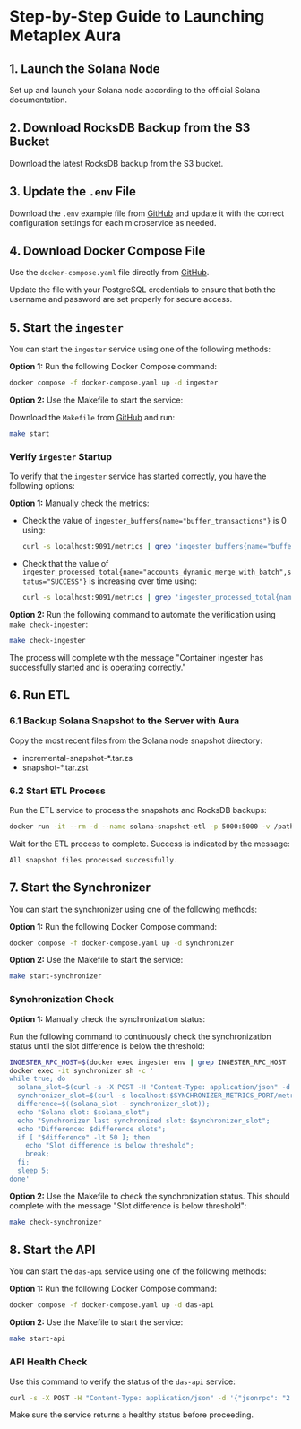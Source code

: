 # Step-by-Step Guide to Launching Metaplex Aura

## 1. Launch the Solana Node

Set up and launch your Solana node according to the official Solana documentation.

## 2. Download RocksDB Backup from the S3 Bucket

Download the latest RocksDB backup from the S3 bucket.

## 3. Update the `.env` File

Download the `.env` example file from [GitHub](https://github.com/metaplex-foundation/aura/blob/main/.env.example) and update it with the correct configuration settings for each microservice as needed.

## 4. Download Docker Compose File

Use the `docker-compose.yaml` file directly from [GitHub](https://raw.githubusercontent.com/metaplex-foundation/aura/main/docker-compose.yaml).

Update the file with your PostgreSQL credentials to ensure that both the username and password are set properly for secure access.

## 5. Start the `ingester`

You can start the `ingester` service using one of the following methods:

**Option 1:** Run the following Docker Compose command:

```bash
docker compose -f docker-compose.yaml up -d ingester
```

**Option 2:** Use the Makefile to start the service:

Download the `Makefile` from [GitHub](https://github.com/metaplex-foundation/aura/blob/main/Makefile) and run:

```bash
make start
```

### Verify `ingester` Startup

To verify that the `ingester` service has started correctly, you have the following options:

**Option 1:** Manually check the metrics:

- Check the value of `ingester_buffers{name="buffer_transactions"}` is 0 using:

  ```bash
  curl -s localhost:9091/metrics | grep 'ingester_buffers{name="buffer_transactions"}' | awk '{print $2}'
  ```

- Check that the value of `ingester_processed_total{name="accounts_dynamic_merge_with_batch",status="SUCCESS"}` is increasing over time using:

  ```bash
  curl -s localhost:9091/metrics | grep 'ingester_processed_total{name="accounts_dynamic_merge_with_batch",status="SUCCESS"}' | awk '{print $2}'
  ```

**Option 2:** Run the following command to automate the verification using `make check-ingester`:

```bash
make check-ingester
```

The process will complete with the message "Container ingester has successfully started and is operating correctly."

## 6. Run ETL

### 6.1 Backup Solana Snapshot to the Server with Aura

Copy the most recent files from the Solana node snapshot directory:

- incremental-snapshot-\*.tar.zs
- snapshot-\*.tar.zst

### 6.2 Start ETL Process

Run the ETL service to process the snapshots and RocksDB backups:

```bash
docker run -it --rm -d --name solana-snapshot-etl -p 5000:5000 -v /path/to/snapshots:/snapshots -e TCP_PORT=5000 ghcr.io/metaplex-foundation/digital-asset-validator-plugin/solana-snapshot-etl:latest
```

Wait for the ETL process to complete. Success is indicated by the message:

```console
All snapshot files processed successfully.
```

## 7. Start the Synchronizer

You can start the synchronizer using one of the following methods:

**Option 1:** Run the following Docker Compose command:

```bash
docker compose -f docker-compose.yaml up -d synchronizer
```

**Option 2:** Use the Makefile to start the service:

```bash
make start-synchronizer
```

### Synchronization Check

**Option 1:** Manually check the synchronization status:

Run the following command to continuously check the synchronization status until the slot difference is below the threshold:

```bash
INGESTER_RPC_HOST=$(docker exec ingester env | grep INGESTER_RPC_HOST | cut -d "=" -f2)
docker exec -it synchronizer sh -c '
while true; do
  solana_slot=$(curl -s -X POST -H "Content-Type: application/json" -d '''{"jsonrpc": "2.0","id": 1,"method": "getSlot","params": [{"commitment": "processed"}]}''' $INGESTER_RPC_HOST | grep -oP "(?<=\"result\":)[0-9]+");
  synchronizer_slot=$(curl -s localhost:$SYNCHRONIZER_METRICS_PORT/metrics | grep "synchronizer_last_synchronized_slot{name=\"last_synchronized_slot\"}" | awk '''{print $2}''');
  difference=$((solana_slot - synchronizer_slot));
  echo "Solana slot: $solana_slot";
  echo "Synchronizer last synchronized slot: $synchronizer_slot";
  echo "Difference: $difference slots";
  if [ "$difference" -lt 50 ]; then
    echo "Slot difference is below threshold";
    break;
  fi;
  sleep 5;
done'
```

**Option 2:** Use the Makefile to check the synchronization status. This should complete with the message "Slot difference is below threshold":

```bash
make check-synchronizer
```

## 8. Start the API

You can start the `das-api` service using one of the following methods:

**Option 1:** Run the following Docker Compose command:

```bash
docker compose -f docker-compose.yaml up -d das-api
```

**Option 2:** Use the Makefile to start the service:

```bash
make start-api
```

### API Health Check

Use this command to verify the status of the `das-api` service:

```bash
curl -s -X POST -H "Content-Type: application/json" -d '{"jsonrpc": "2.0","id": 1,"method": "health"}' http://api_address:api_server_port
```

Make sure the service returns a healthy status before proceeding.

